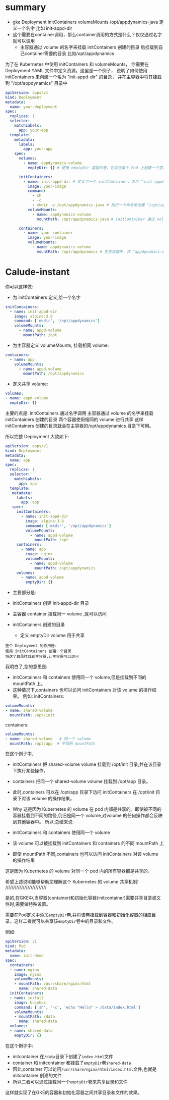 # summary
- gke Deployment initContainers volumeMounts /opt/appdynamics-java 定义一个名字 比如 init-appd-dir
- 这个需要在container调用，那么container调用的方式是什么？仅仅通过名字就可以调用
  - 主容器通过 volume 的名字来挂载 initContainers 创建的目录
     后挂载到自己container需要的目录 比如/opt/appdynamics


为了在 Kubernetes 中使用 initContainers 和 volumeMounts，
你需要在 Deployment YAML 文件中定义资源。这里是一个例子，
说明了如何使用 initContainers 来创建一个名为 "init-appd-dir" 的目录，
并在主容器中将其挂载到 "/opt/appdynamics" 目录中
```yaml 
apiVersion: apps/v1
kind: Deployment
metadata:
  name: your-deployment
spec:
  replicas: 1
  selector:
    matchLabels:
      app: your-app
  template:
    metadata:
      labels:
        app: your-app
    spec:
      volumes:
        - name: appdynamics-volume
          emptyDir: {} # 使用 emptyDir 类型的卷，它会在每个 Pod 上创建一个空目录 首先定义了一个名为 "appdynamics-volume" 的卷。这个卷使用了 emptyDir 类型，它会在每个 Pod 上创建一个空目录

      initContainers:
        - name: init-appd-dir # 定义了一个 initContainer，名为 "init-appd-dir"
          image: your-image
          command:
            - sh
            - -c
            - mkdir -p /opt/appdynamics-java # 执行一个命令来创建 "/opt/appdynamics-java" 目录
          volumeMounts:
            - name: appdynamics-volume
              mountPath: /opt/appdynamics-java # initContainer 通过 volumeMounts 将 "appdynamics-volume" 挂载到 "/opt/appdynamics-java" 目录

      containers:
        - name: your-container
          image: your-image
          volumeMounts:
            - name: appdynamics-volume
              mountPath: /opt/appdynamics # 在主容器中，将 "appdynamics-volume" 挂载到 "/opt/appdynamics" 目录
```

# Calude-instant 
你可以这样做:
- 为 initContainers 定义,给一个名字
```yaml
initContainers:
  - name: init-appd-dir
    image: alpine:3.8
    command: ['mkdir', '/opt/appdynamics']
    volumeMounts:
      - name: appd-volume
        mountPath: /opt
```
- 为主容器定义 volumeMounts, 挂载相同 volume:
```yaml
containers:
  - name: app 
    volumeMounts:
      - name: appd-volume 
        mountPath: /opt/appdynamics
```
- 定义共享 volume:
```yaml
volumes:
- name: appd-volume
  emptyDir: {}
```

主要的点是:
initContainers 通过名字调用
主容器通过 volume 的名字来挂载 initContainers 创建的目录
两个容器使用相同的 volume 进行共享
这样 initContainers 创建的目录就会在主容器的/opt/appdynamics 目录下可用。

所以完整 Deployment 大致如下:
```yaml
apiVersion: apps/v1
kind: Deployment
metadata:
  name: app 
spec:
  replicas: 1 
  selector:
    matchLabels:
      app: app
  template:
   metadata:
     labels:
       app: app
   spec:
     initContainers:  
       - name: init-appd-dir 
         image: alpine:3.8
         command: ['mkdir', '/opt/appdynamics']
         volumeMounts:
           - name: appd-volume
             mountPath: /opt    
     containers:
       - name: app
         image: nginx  
         volumeMounts:
           - name: appd-volume
             mountPath: /opt/appdynamics
     volumes:
       - name: appd-volume
         emptyDir: {}
```
- 主要部分是:

 - initContainers 创建 init-appd-dir 目录
 - 主容器 container 挂载同一 volume ,就可以访问 
 - initContainers 创建的目录
   - 定义 emptyDir volume 用于共享
``` 
整个 Deployment 的作用是:
使用 initContainers 创建一个目录
将这个目录挂载到主容器,让主容器可以访问
``` 
我明白了,您的意思是:
- initContainers 和 containers 使用同一个 volume,但是挂载到不同的 mountPath 上。
- 这种情况下,containers 也可以访问 initContainers 对该 volume 的操作结果。
例如:
initContainers:
```yaml
volumeMounts:
- name: shared-volume
  mountPath: /opt/init 
```
containers:
```yaml
volumeMounts: 
- name: shared-volume   # 同一个 volume 
  mountPath: /opt/app  # 不同的 mountPath
```
在这个例子中,
- initContainers 把 shared-volume volume 挂载到 /opt/init 目录,并在该目录下执行某些操作。

- containers 把同一个 shared-volume volume 挂载到 /opt/app 目录。
- 此时,containers 可以在 /opt/app 目录下访问 initContainers 在 /opt/init 目录下对该 volume 的操作结果。
- Why
这是因为 Kubernetes 的 volume 在 pod 内部是共享的。即使被不同的容器挂载到不同的路径,仍旧是同一个 volume,对volume 的任何操作都会反映到其他容器中。
所以,总结来说:
- initContainers 和 containers 使用同一个 volume
- 该 volume 可以被挂载到 initContainers 和 containers 的不同 mountPath 上 
- 即使 mountPath 不同,containers 也可以访问 initContainers 对该 volume 的操作结果

这是因为 Kubernetes 的 volume 对同一个 pod 内的所有容器都是共享的。

希望上述说明能够帮助您理解这个 Kubernetes 的 volume 共享机制!
//////////////////////////


是的,在GKE中,当容器(container)和初始化容器(initcontainer)需要共享目录或文件时,需要做特殊设置。

需要在Pod定义中添加`emptyDir`卷,并将该卷挂载到容器和初始化容器的相应目录。这样二者就可以共享该`emptyDir`卷中的目录和文件。

例如:
```yaml
apiVersion: v1 
kind: Pod
metadata:
  name: init-demo
spec:
  containers:
  - name: nginx
    image: nginx
    volumeMounts:
    - mountPath: /usr/share/nginx/html
      name: shared-data
  initContainers:
  - name: install
    image: busybox
    command: ['sh', '-c', 'echo "Hello" > /data/index.html']
    volumeMounts:
    - mountPath: /data
      name: shared-data
  volumes:
  - name: shared-data
    emptyDir: {}
```

在这个例子中:

- initcontainer 在`/data`目录下创建了`index.html`文件
- container 和 initcontainer 都挂载了`emptyDir`卷`shared-data`
- 因此,container 可以访问`/usr/share/nginx/html/index.html`文件,也就是 initcontainer 创建的文件
- 所以二者可以通过挂载同一个`emptyDir`卷来共享目录和文件

这样就实现了在GKE的容器和初始化容器之间共享目录和文件的效果。